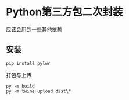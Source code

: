 # Python第三方包二次封装

应该会用到一些其他依赖

## 安装

```shell
pip install pylwr
```

打包与上传

```shell
py -m build
py -m twine upload dist\*
```
